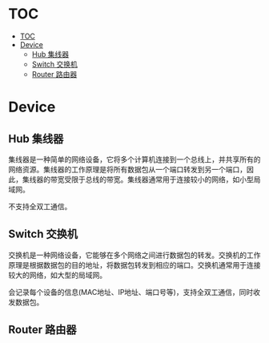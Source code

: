 # TOC

<!-- TOC -->

- [TOC](#toc)
- [Device](#device)
    - [Hub 集线器](#hub-%E9%9B%86%E7%BA%BF%E5%99%A8)
    - [Switch 交换机](#switch-%E4%BA%A4%E6%8D%A2%E6%9C%BA)
    - [Router 路由器](#router-%E8%B7%AF%E7%94%B1%E5%99%A8)

<!-- /TOC -->


# Device
## Hub 集线器
集线器是一种简单的网络设备，它将多个计算机连接到一个总线上，并共享所有的网络资源。集线器的工作原理是将所有数据包从一个端口转发到另一个端口，因此，集线器的带宽受限于总线的带宽。集线器通常用于连接较小的网络，如小型局域网。

不支持全双工通信。

## Switch 交换机
交换机是一种网络设备，它能够在多个网络之间进行数据包的转发。交换机的工作原理是根据数据包的目的地址，将数据包转发到相应的端口。交换机通常用于连接较大的网络，如大型的局域网。

会记录每个设备的信息(MAC地址、IP地址、端口号等)，支持全双工通信，同时收发数据包。

## Router 路由器





